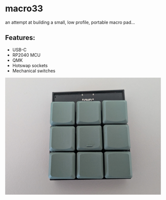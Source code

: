 # macro33

an attempt at building a small, low profile, portable macro pad...

## Features:

- USB-C
- RP2040 MCU
- QMK
- Hotswap sockets
- Mechanical switches

![](img.jpg)
